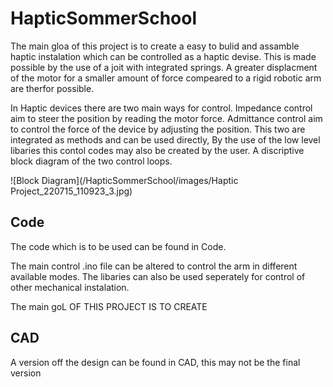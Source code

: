 # HapticSommerSchool

The main gloa of this project is to create a easy to bulid and assamble haptic instalation which can be controlled as a haptic devise. This is made possible by the use of a joit with integrated springs. A greater displacment of the motor for a smaller amount of force compeared to a rigid robotic arm are therfor possible. 

In Haptic devices there are two main ways for control. Impedance control aim to steer the position by reading the motor force. Admittance control aim to control the force of the device by adjusting the position. This two are integrated as methods and can be used directly, By the use of the low level libaries this contol codes may also be created by the user. A discriptive block diagram of the two control loops. 

![Block Diagram](/HapticSommerSchool/images/Haptic Project_220715_110923_3.jpg)

## Code
The code which is to be used can be found in Code.

The main control .ino file can be altered to control the arm in different available modes. The libaries can also be used seperately for control of other mechanical instalation. 

The main goL OF THIS PROJECT IS TO CREATE 

## CAD
A version off the design can be found in CAD, this may not be the final version
